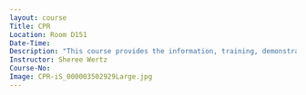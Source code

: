 ```yaml
---
layout: course
Title: CPR
Location: Room D151
Date-Time:
Description: "This course provides the information, training, demonstration and practice necessary to pass the CPR Health Care Provider written examination and perform adult, child and infant cardiopulmonary resuscitation acceptable to the American Heart Association (AHA). Class notes: After successful completion, participants will receive an AHA certification card. No refunds are given after the registration deadline. Textbooks can be picked up from the Continuing Education Office prior to the first class."
Instructor: Sheree Wertz
Course-No:
Image: CPR-iS_000003502929Large.jpg
---
```


